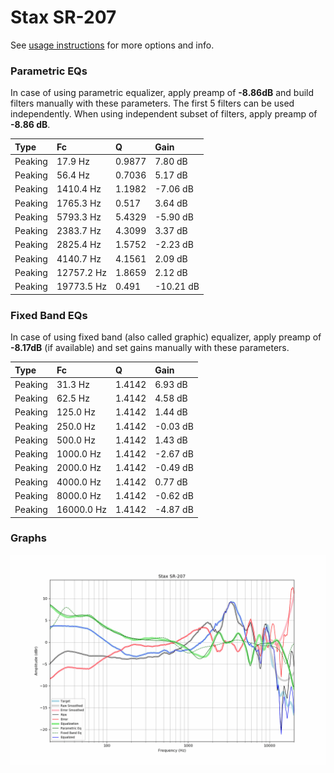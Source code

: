 # Stax SR-207
See [usage instructions](https://github.com/jaakkopasanen/AutoEq#usage) for more options and info.

### Parametric EQs
In case of using parametric equalizer, apply preamp of **-8.86dB** and build filters manually
with these parameters. The first 5 filters can be used independently.
When using independent subset of filters, apply preamp of **-8.86 dB**.

| Type    | Fc         |      Q | Gain      |
|:--------|:-----------|:-------|:----------|
| Peaking | 17.9 Hz    | 0.9877 | 7.80 dB   |
| Peaking | 56.4 Hz    | 0.7036 | 5.17 dB   |
| Peaking | 1410.4 Hz  | 1.1982 | -7.06 dB  |
| Peaking | 1765.3 Hz  | 0.517  | 3.64 dB   |
| Peaking | 5793.3 Hz  | 5.4329 | -5.90 dB  |
| Peaking | 2383.7 Hz  | 4.3099 | 3.37 dB   |
| Peaking | 2825.4 Hz  | 1.5752 | -2.23 dB  |
| Peaking | 4140.7 Hz  | 4.1561 | 2.09 dB   |
| Peaking | 12757.2 Hz | 1.8659 | 2.12 dB   |
| Peaking | 19773.5 Hz | 0.491  | -10.21 dB |

### Fixed Band EQs
In case of using fixed band (also called graphic) equalizer, apply preamp of **-8.17dB**
(if available) and set gains manually with these parameters.

| Type    | Fc         |      Q | Gain     |
|:--------|:-----------|:-------|:---------|
| Peaking | 31.3 Hz    | 1.4142 | 6.93 dB  |
| Peaking | 62.5 Hz    | 1.4142 | 4.58 dB  |
| Peaking | 125.0 Hz   | 1.4142 | 1.44 dB  |
| Peaking | 250.0 Hz   | 1.4142 | -0.03 dB |
| Peaking | 500.0 Hz   | 1.4142 | 1.43 dB  |
| Peaking | 1000.0 Hz  | 1.4142 | -2.67 dB |
| Peaking | 2000.0 Hz  | 1.4142 | -0.49 dB |
| Peaking | 4000.0 Hz  | 1.4142 | 0.77 dB  |
| Peaking | 8000.0 Hz  | 1.4142 | -0.62 dB |
| Peaking | 16000.0 Hz | 1.4142 | -4.87 dB |

### Graphs
![](./Stax%20SR-207.png)